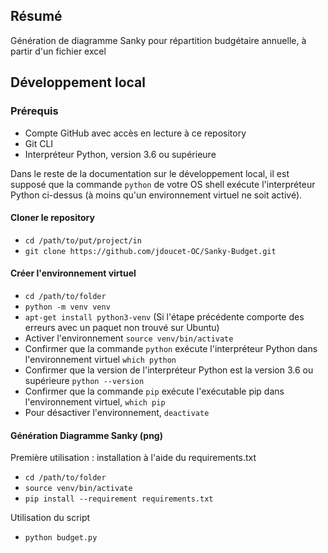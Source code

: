 ## Résumé

Génération de diagramme Sanky pour répartition budgétaire annuelle, à partir d'un fichier excel

## Développement local

### Prérequis

- Compte GitHub avec accès en lecture à ce repository
- Git CLI
- Interpréteur Python, version 3.6 ou supérieure

Dans le reste de la documentation sur le développement local, il est supposé que la commande `python` de votre OS shell exécute l'interpréteur Python ci-dessus (à moins qu'un environnement virtuel ne soit activé).

#### Cloner le repository

- `cd /path/to/put/project/in`
- `git clone https://github.com/jdoucet-OC/Sanky-Budget.git`

#### Créer l'environnement virtuel

- `cd /path/to/folder`
- `python -m venv venv`
- `apt-get install python3-venv` (Si l'étape précédente comporte des erreurs avec un paquet non trouvé sur Ubuntu)
- Activer l'environnement `source venv/bin/activate`
- Confirmer que la commande `python` exécute l'interpréteur Python dans l'environnement virtuel
`which python`
- Confirmer que la version de l'interpréteur Python est la version 3.6 ou supérieure `python --version`
- Confirmer que la commande `pip` exécute l'exécutable pip dans l'environnement virtuel, `which pip`
- Pour désactiver l'environnement, `deactivate`

#### Génération Diagramme Sanky (png)

Première utilisation : installation à l'aide du requirements.txt

- `cd /path/to/folder`
- `source venv/bin/activate`
- `pip install --requirement requirements.txt`

Utilisation du script
- `python budget.py`
